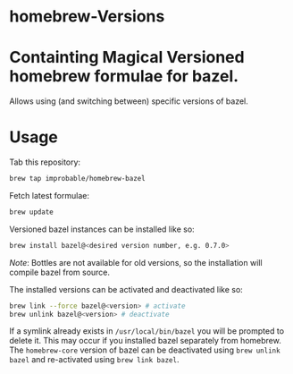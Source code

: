 # homebrew-Versions

# Containting Magical Versioned homebrew formulae for bazel.

Allows using (and switching between) specific versions of bazel.

# Usage

Tab this repository:
```bash
brew tap improbable/homebrew-bazel
```


Fetch latest formulae:
```bash
brew update
```

Versioned bazel instances can be installed like so:
```bash
brew install bazel@<desired version number, e.g. 0.7.0>
```
*Note*: Bottles are not available for old versions, so the installation will compile bazel from source.

The installed versions can be activated and deactivated like so:
```bash
brew link --force bazel@<version> # activate
brew unlink bazel@<version> # deactivate
```
If a symlink already exists in `/usr/local/bin/bazel` you will be prompted to delete it. This may occur if you installed bazel separately from homebrew.
The `homebrew-core` version of bazel can be deactivated using `brew unlink bazel` and re-activated using `brew link bazel`.
